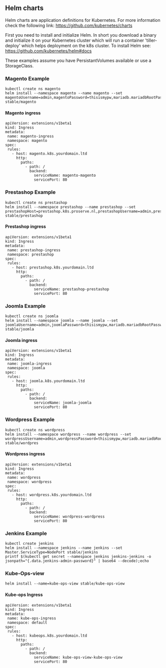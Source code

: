 ## Helm charts

Helm charts are application definitions for Kubernetes.
For more information check the following link: https://github.com/kubernetes/charts

First you need to install and initialize Helm. In short you download a binary and initialize it on your Kubernetes cluster which will run a container 'tiller-deploy' which helps deployment on the k8s cluster.
To install Helm see: https://github.com/kubernetes/helm#docs

These examples assume you have PersistantVolumes available or use a StorageClass.

### Magento Example
```
kubectl create ns magento
helm install --namespace magento --name magento --set magentoUsername=admin,magentoPassword=thisismypw,mariadb.mariadbRootPassword=secretpassword,serviceType=NodePort,magentoHost=magento.k8s.proserve.nl stable/magento
```

#### Magento ingress
```
apiVersion: extensions/v1beta1
kind: Ingress
metadata:
 name: magento-ingress
 namespace: magento
spec:
 rules:
   - host: magento.k8s.yourdomain.ltd
     http:
       paths:
         - path: /
           backend:
             serviceName: magento-magento
             servicePort: 80
```

### Prestashop Example
```
kubectl create ns prestashop
helm install --namespace prestashop --name prestashop --set prestashopHost=prestashop.k8s.proserve.nl,prestashopUsername=admin,prestashopPassword=thisismypw,mariadb.mariadbRootPassword=secretpassword,serviceType=NodePort stable/prestashop
```

#### Prestashop ingress
```
apiVersion: extensions/v1beta1
kind: Ingress
metadata:
 name: prestashop-ingress
 namespace: prestashop
spec:
 rules:
   - host: prestashop.k8s.yourdomain.ltd
     http:
       paths:
         - path: /
           backend:
             serviceName: prestashop-prestashop
             servicePort: 80
```

### Joomla Example
```
kubectl create ns joomla
helm install --namespace joomla --name joomla --set joomlaUsername=admin,joomlaPassword=thisismypw,mariadb.mariadbRootPassword=secretpassword,serviceType=NodePort stable/joomla
```

#### Joomla ingress
```
apiVersion: extensions/v1beta1
kind: Ingress
metadata:
 name: joomla-ingress
 namespace: joomla
spec:
 rules:
   - host: joomla.k8s.yourdomain.ltd
     http:
       paths:
         - path: /
           backend:
             serviceName: joomla-joomla
             servicePort: 80
```

### Wordpress Example
```
kubectl create ns wordpress
helm install --namespace wordpress --name wordpress --set wordpressUsername=admin,wordpressPassword=thisismypw,mariadb.mariadbRootPassword=secretpassword,serviceType=NodePort stable/wordpres
```

#### Wordpress ingress
```
apiVersion: extensions/v1beta1
kind: Ingress
metadata:
 name: wordpress
 namespace: wordpress
spec:
 rules:
   - host: wordpress.k8s.yourdomain.ltd
     http:
       paths:
         - path: /
           backend:
             serviceName: wordpress-wordpress
             servicePort: 80
```


### Jenkins Example
```
kubectl create jenkins
helm install --namespace jenkins --name jenkins --set Master.ServiceType=NodePort stable/jenkins
printf $(kubectl get secret --namespace jenkins jenkins-jenkins -o jsonpath="{.data.jenkins-admin-password}" | base64 --decode);echo
```

### Kube-Ops-view
```
helm install --name=kube-ops-view stable/kube-ops-view
```

#### Kube-ops Ingress
```
apiVersion: extensions/v1beta1
kind: Ingress
metadata:
 name: kube-ops-ingress
 namespace: default
spec:
 rules:
   - host: kubeops.k8s.yourdomain.ltd
     http:
       paths:
         - path: /
           backend:
             serviceName: kube-ops-view-kube-ops-view
             servicePort: 80
```
